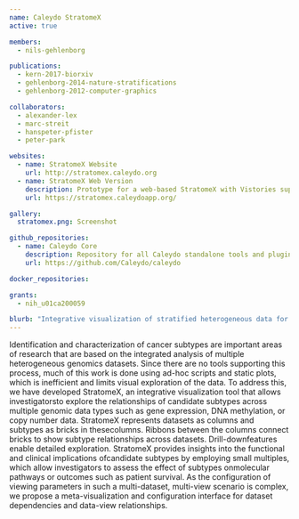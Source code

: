 ```yaml
---
name: Caleydo StratomeX
active: true

members:
  - nils-gehlenborg

publications:
  - kern-2017-biorxiv
  - gehlenborg-2014-nature-stratifications
  - gehlenborg-2012-computer-graphics

collaborators:
  - alexander-lex
  - marc-streit
  - hanspeter-pfister
  - peter-park

websites:
  - name: StratomeX Website
    url: http://stratomex.caleydo.org
  - name: StratomeX Web Version
    description: Prototype for a web-based StratomeX with Vistories support.
    url: https://stratomex.caleydoapp.org/

gallery:
  stratomex.png: Screenshot

github_repositories:
  - name: Caleydo Core
    description: Repository for all Caleydo standalone tools and plugins.
    url: https://github.com/Caleydo/caleydo

docker_repositories:

grants:
  - nih_u01ca200059

blurb: "Integrative visualization of stratified heterogeneous data for disease subtype analysis."
---
```

Identification and characterization of cancer subtypes are important areas of research that are based on the integrated analysis of multiple heterogeneous genomics datasets. Since there are no tools supporting this process, much of this work is done using ad-hoc scripts and static plots, which is inefficient and limits visual exploration of the data. To address this, we have developed StratomeX, an integrative visualization tool that allows investigatorsto explore the relationships of candidate subtypes across multiple genomic data types such as gene expression, DNA methylation, or copy number data. StratomeX represents datasets as columns and subtypes as bricks in thesecolumns. Ribbons between the columns connect bricks to show subtype relationships across datasets. Drill-downfeatures enable detailed exploration. StratomeX provides insights into the functional and clinical implications ofcandidate subtypes by employing small multiples, which allow investigators to assess the effect of subtypes onmolecular pathways or outcomes such as patient survival. As the configuration of viewing parameters in such a multi-dataset, multi-view scenario is complex, we propose a meta-visualization and configuration interface for dataset dependencies and data-view relationships.
